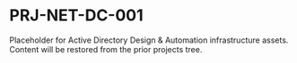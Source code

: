 # PRJ-NET-DC-001

Placeholder for Active Directory Design & Automation infrastructure assets. Content will be restored from the prior projects tree.

